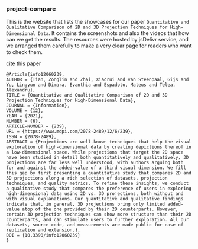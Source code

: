 ### project-compare

This is the website that lists the showcases for our paper `Quantitative and Qualitative Comparison of 2D and 3D Projection Techniques for High-Dimensional Data`.
It contains the screenshots and also the videos that how can we get the results.
The resources were hosted by jsDelivr service, and we arranged them carefully to make a very clear page for readers who want to check them.

cite this paper

```
@Article{info12060239,
AUTHOR = {Tian, Zonglin and Zhai, Xiaorui and van Steenpaal, Gijs and Yu, Lingyun and Dimara, Evanthia and Espadoto, Mateus and Telea, Alexandru},
TITLE = {Quantitative and Qualitative Comparison of 2D and 3D Projection Techniques for High-Dimensional Data},
JOURNAL = {Information},
VOLUME = {12},
YEAR = {2021},
NUMBER = {6},
ARTICLE-NUMBER = {239},
URL = {https://www.mdpi.com/2078-2489/12/6/239},
ISSN = {2078-2489},
ABSTRACT = {Projections are well-known techniques that help the visual exploration of high-dimensional data by creating depictions thereof in a low-dimensional space. While projections that target the 2D space have been studied in detail both quantitatively and qualitatively, 3D projections are far less well understood, with authors arguing both for and against the added-value of a third visual dimension. We fill this gap by first presenting a quantitative study that compares 2D and 3D projections along a rich selection of datasets, projection techniques, and quality metrics. To refine these insights, we conduct a qualitative study that compares the preference of users in exploring high-dimensional data using 2D vs. 3D projections, both without and with visual explanations. Our quantitative and qualitative findings indicate that, in general, 3D projections bring only limited added-value atop of the one provided by their 2D counterparts. However, certain 3D projection techniques can show more structure than their 2D counterparts, and can stimulate users to further exploration. All our datasets, source code, and measurements are made public for ease of replication and extension.},
DOI = {10.3390/info12060239}
}
```



